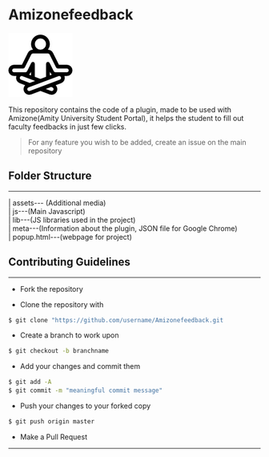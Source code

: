 # Amizonefeedback

[![Alt](./assets/icon_128.png "Logo")](https://chrome.google.com/webstore/detail/amizone-feedback/lghkhlpelbijijkfnomeinllhdhbejka)

This repository contains the code of a plugin, made to be used with Amizone(Amity University Student Portal), it helps the student to fill out faculty feedbacks in just few clicks.

> For any feature you wish to be added, create an issue on the main repository
  
 ## Folder Structure
---

|  assets---  (Additional media)  
|  js---(Main Javascript)  
|  lib---(JS libraries used in the project)  
|  meta---(Information about the plugin, JSON file for Google Chrome)  
|  popup.html---(webpage for project)

## Contributing Guidelines
---

-  Fork the repository  

-  Clone the repository with 

```sh
$ git clone "https://github.com/username/Amizonefeedback.git
```
- Create a branch to work upon
 ```sh
$ git checkout -b branchname
 ```
- Add your changes and commit them 
 ```sh
$ git add -A
$ git commit -m "meaningful commit message"
 ```
- Push your changes to your forked copy
 ```sh
$ git push origin master
 ```
- Make a Pull Request
---


